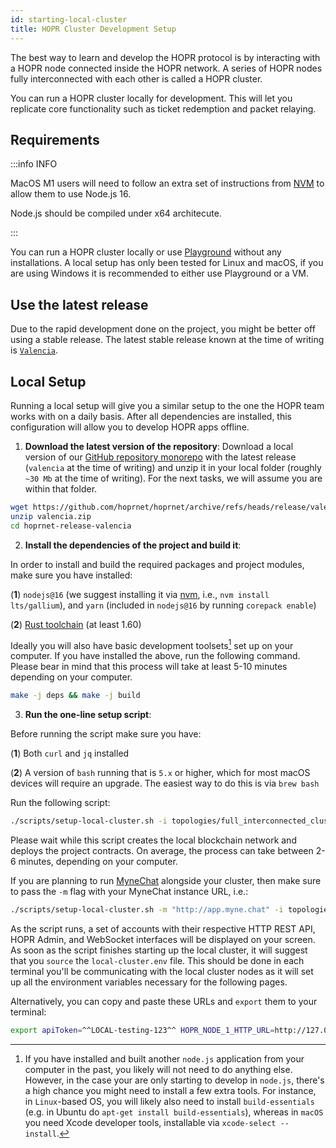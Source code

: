 ```yaml
---
id: starting-local-cluster
title: HOPR Cluster Development Setup
---
```


The best way to learn and develop the HOPR protocol is by interacting with a HOPR node connected inside the HOPR network.
A series of HOPR nodes fully interconnected with each other is called a HOPR cluster.

You can run a HOPR cluster locally for development. This will let you replicate core functionality such as ticket redemption and packet relaying.

## Requirements

:::info INFO

MacOS M1 users will need to follow an extra set of instructions from [NVM](https://github.com/nvm-sh/nvm#macos-troubleshooting) to allow them to use Node.js 16.

Node.js should be compiled under x64 architecute.

:::

You can run a HOPR cluster locally or use [Playground](https://playground.hoprnet.org/) without any installations. A local setup has only been tested for Linux and macOS, if you are using Windows it is recommended to either use Playground or a VM.

## Use the latest release

Due to the rapid development done on the project, you might be better off using a stable
release. The latest stable release known at the time of writing is [`Valencia`](https://github.com/hoprnet/hoprnet/archive/refs/heads/release/valencia.zip).

## Local Setup

Running a local setup will give you a similar setup to the one the HOPR team works with on a daily basis. After all dependencies are installed,
this configuration will allow you to develop HOPR apps offline.

1. **Download the latest version of the repository**: Download a local version of our [GitHub repository monorepo](https://github.com/hoprnet/hoprnet/tree/release/valencia)
   with the latest release (`valencia` at the time of writing) and unzip it in your local folder (roughly `~30 Mb` at the time of writing). For the next tasks, we will assume you are within that folder.

```bash
wget https://github.com/hoprnet/hoprnet/archive/refs/heads/release/valencia.zip
unzip valencia.zip
cd hoprnet-release-valencia
```

2. **Install the dependencies of the project and build it**: 

In order to install and build the required packages and project modules, make sure you have installed:

(**1**) `nodejs@16` (we suggest installing it via [nvm](https://github.com/nvm-sh/nvm), i.e., `nvm install lts/gallium`), and `yarn` (included in `nodejs@16` by running `corepack enable`)

(**2**) [Rust toolchain](https://www.rust-lang.org/tools/install) (at least 1.60)

Ideally you will also have basic development toolsets[^2] set up on your computer. If you have installed the above, run the following command. Please bear in mind that this process will take at least 5-10 minutes depending on your computer.

```bash
make -j deps && make -j build
```

3. **Run the one-line setup script**: 

Before running the script make sure you have:

(**1**) Both `curl` and `jq` installed

(**2**) A version of `bash` running that is `5.x` or higher, which for most macOS devices will require an upgrade. The easiest way to do this is via `brew bash`

Run the following script:

```bash
./scripts/setup-local-cluster.sh -i topologies/full_interconnected_cluster.sh
```

Please wait while this script creates
the local blockchain network and deploys the project contracts. On average, the process can take between 2-6 minutes, depending on your computer. 

If you are planning to run [MyneChat](http://app.myne.chat/)
alongside your cluster, then make sure to pass the `-m` flag with your MyneChat instance URL, i.e.:

```bash
./scripts/setup-local-cluster.sh -m "http://app.myne.chat" -i topologies/full_interconnected_cluster.sh
```

As the script runs, a set of accounts with their respective HTTP REST API, HOPR Admin, and WebSocket interfaces will be displayed
on your screen. As soon as the script finishes starting up the local cluster, it will suggest that you `source` the `local-cluster.env` file.
This should be done in each terminal you'll be communicating with the local cluster nodes as it will set up all the environment variables
necessary for the following pages.

Alternatively, you can copy and paste these URLs and `export` them to your terminal:

```bash
export apiToken=^^LOCAL-testing-123^^ HOPR_NODE_1_HTTP_URL=http://127.0.0.1:13301 HOPR_NODE_1_WS_URL=ws://127.0.0.1:19501 HOPR_NODE_2_HTTP_URL=http://127.0.0.1:13302 HOPR_NODE_2_WS_URL=ws://127.0.0.1:19502 HOPR_NODE_3_HTTP_URL=http://127.0.0.1:13303 HOPR_NODE_3_WS_URL=ws://127.0.0.1:19503 HOPR_NODE_4_HTTP_URL=http://127.0.0.1:13304 HOPR_NODE_4_WS_URL=ws://127.0.0.1:19504 HOPR_NODE_5_HTTP_URL=http://127.0.0.1:13305 HOPR_NODE_5_WS_URL=ws://127.0.0.1:19505
```

[^1]: The demo application [MyneChat](https://github.com/hoprnet/myne-chat) uses a
    [mock server](https://github.com/hoprnet/myne-chat/blob/cf6501b2ffa24502834f567ab575630e302e3d34/mocks/index.js#L47-L79)
    to simplify its development workflow. However, to fully experience the extent of its features, you will need either a local or public HOPR cluster.
    
[^2]: If you have installed and built another `node.js` application from your computer in the past, you likely will not need to do anything else. However, in the case your are only starting to develop in `node.js`, there's a high chance you might need to install a few extra tools. For instance, in `Linux`-based OS, you will likely also need to install `build-essentials` (e.g. in Ubuntu do `apt-get install build-essentials`), whereas in `macOS` you need Xcode developer tools, installable via `xcode-select --install`.
